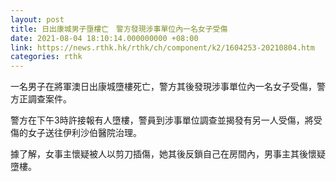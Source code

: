 ```yaml
---
layout: post
title: 日出康城男子墮樓亡　警方發現涉事單位內一名女子受傷
date: 2021-08-04 18:10:14.000000000 +08:00
link: https://news.rthk.hk/rthk/ch/component/k2/1604253-20210804.htm
categories: rthk
---
```


一名男子在將軍澳日出康城墮樓死亡，警方其後發現涉事單位內一名女子受傷，警方正調查案件。

警方在下午3時許接報有人墮樓，警員到涉事單位調查並揭發有另一人受傷，將受傷的女子送往伊利沙伯醫院治理。

據了解，女事主懷疑被人以剪刀插傷，她其後反鎖自己在房間內，男事主其後懷疑墮樓。
